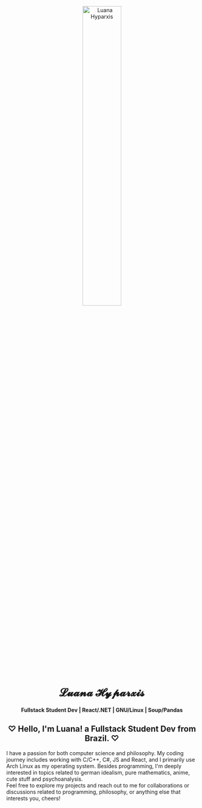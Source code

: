<!--

<img align="left" width="200" src="https://github.com/luhyxi/luhyxi/assets/125469882/6b1eb0fe-fb3a-441f-b89b-db9802b1306c" />

<div align="center">
<h1> ♡ Hiiii!! I'm Luana Hyparxis ♡ </h1>
</div>
<h4 align="left"> ☆ Fullstack Student Dev ☆ </h4>
<h4 align="left">☆ React/.NET - GNU/Linux - Soup/Pandas  ☆ </h4>


-->

<p align="center">
  <img width="45%" src="https://i.redd.it/eu0yqbelk3131.png" alt="Luana Hyparxis">
</p>

<div align="center">
  <h1>𝓛𝓾𝓪𝓷𝓪 𝓗𝔂𝓹𝓪𝓻𝔁𝓲𝓼</h1>
</div>

<p align="center">
  <strong>Fullstack Student Dev | React/.NET | GNU/Linux | Soup/Pandas</strong>
</p>
  <h2 align="center"> ♡ Hello, I'm Luana! a Fullstack Student Dev from Brazil. ♡ </h2> 
I have a passion for both computer science and philosophy. My coding journey includes working with C/C++, C#, JS and React, and I primarily use Arch Linux as my operating system. Besides programming, I'm deeply interested in topics related to german idealism, pure mathematics, anime, cute stuff and psychoanalysis. <br /> 
Feel free to explore my projects and reach out to me for collaborations or discussions related to programming, philosophy, or anything else that interests you, cheers!
